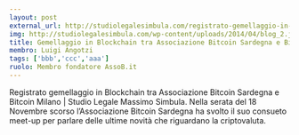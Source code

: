 ```yaml
---
layout: post
external_url: http://studiolegalesimbula.com/registrato-gemellaggio-in-blockchain-tra-associazione-bitcoin-sardegna-e-bitcoin-milano/
img: http://studiolegalesimbula.com/wp-content/uploads/2014/04/blog_2.jpg
title: Gemellaggio in Blockchain tra Associazione Bitcoin Sardegna e Bitcoin Milano
membro: Luigi Angotzi
tags: ['bbb','ccc','aaa']
ruolo: Membro fondatore AssoB.it
---
```

Registrato gemellaggio in Blockchain tra Associazione Bitcoin Sardegna e Bitcoin Milano | Studio Legale Massimo Simbula.
Nella serata del 18 Novembre scorso l’Associazione Bitcoin Sardegna ha svolto il suo consueto meet-up per parlare delle
ultime novità che riguardano la criptovaluta.
